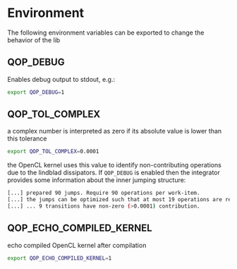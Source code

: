 # Environment
The following environment variables can be exported to change the behavior of the lib

## QOP_DEBUG

Enables debug output to stdout, e.g.:

```bash
export QOP_DEBUG=1
```

## QOP_TOL_COMPLEX

a complex number is interpreted as zero if its absolute value is lower than this tolerance

```bash
export QOP_TOL_COMPLEX=0.0001
```

the OpenCL kernel uses this value to identify non-contributing operations due to the lindblad dissipators.
If `QOP_DEBUG` is enabled then the integrator provides some information about the inner jumping structure:

```bash
[...] prepared 90 jumps. Require 90 operations per work-item.
[...] the jumps can be optimized such that at most 19 operations are required
[...] ... 9 transitions have non-zero (>0.0001) contribution.
```

## QOP_ECHO_COMPILED_KERNEL

echo compiled OpenCL kernel after compilation

```bash
export QOP_ECHO_COMPILED_KERNEL=1
```
